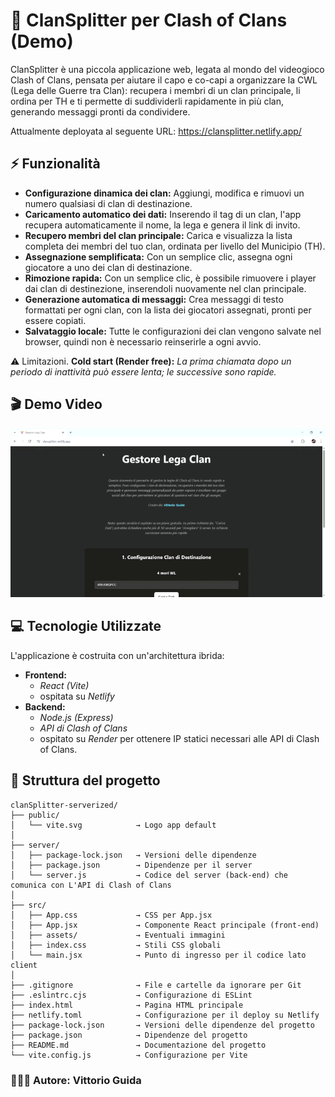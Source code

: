 # 🏰 ClanSplitter per Clash of Clans (Demo)

ClanSplitter è una piccola applicazione web, legata al mondo del videogioco Clash of Clans, pensata per aiutare il capo e co-capi a organizzare la CWL (Lega delle Guerre tra Clan): recupera i membri di un clan principale, li ordina per TH e ti permette di suddividerli rapidamente in più clan, generando messaggi pronti da condividere.

Attualmente deployata al seguente URL: https://clansplitter.netlify.app/         

## ⚡️ Funzionalità

   -   **Configurazione dinamica dei clan:** Aggiungi, modifica e rimuovi un numero qualsiasi di clan di destinazione.
   -   **Caricamento automatico dei dati:** Inserendo il tag di un clan, l'app recupera automaticamente il nome, la lega e genera il link di invito.
   -   **Recupero membri del clan principale:** Carica e visualizza la lista completa dei membri del tuo clan, ordinata per livello del Municipio (TH).
   -   **Assegnazione semplificata:** Con un semplice clic, assegna ogni giocatore a uno dei clan di destinazione.
   -   **Rimozione rapida:** Con un semplice clic, è possibile rimuovere i player dai clan di destinezione, inserendoli nuovamente nel clan principale.
   -   **Generazione automatica di messaggi:** Crea messaggi di testo formattati per ogni clan, con la lista dei giocatori assegnati, pronti per essere copiati.
   -   **Salvataggio locale:** Tutte le configurazioni dei clan vengono salvate nel browser, quindi non è necessario reinserirle a ogni avvio.

⚠️ Limitazioni. **Cold start (Render free):** *La prima chiamata dopo un periodo di inattività può essere lenta; le successive sono rapide.*

## 🎬 Demo Video
![Demo](risorse/clanSplitter-demo.gif)

## 💻 Tecnologie Utilizzate
L'applicazione è costruita con un'architettura ibrida:
   -   **Frontend:**
         - *React (Vite)* 
         - ospitata su *Netlify*
   -   **Backend:**
         - *Node.js (Express)*
         - *API di Clash of Clans*
         - ospitato su *Render* per ottenere IP statici necessari alle API di Clash of Clans.

## 📁 Struttura del progetto

```
clanSplitter-serverized/
├── public/                 
│   └── vite.svg            → Logo app default
│          
├── server/                 
│   ├── package-lock.json   → Versioni delle dipendenze
│   ├── package.json        → Dipendenze per il server
│   └── server.js           → Codice del server (back-end) che comunica con L'API di Clash of Clans
│
├── src/                    
│   ├── App.css             → CSS per App.jsx
│   ├── App.jsx             → Componente React principale (front-end)
│   ├── assets/             → Eventuali immagini
│   ├── index.css           → Stili CSS globali
│   └── main.jsx            → Punto di ingresso per il codice lato client
│
├── .gitignore              → File e cartelle da ignorare per Git
├── .eslintrc.cjs           → Configurazione di ESLint
├── index.html              → Pagina HTML principale
├── netlify.toml            → Configurazione per il deploy su Netlify
├── package-lock.json       → Versioni delle dipendenze del progetto
├── package.json            → Dipendenze del progetto
├── README.md               → Documentazione del progetto
└── vite.config.js          → Configurazione per Vite
```

### 👷🏻‍♂️ Autore: Vittorio Guida










